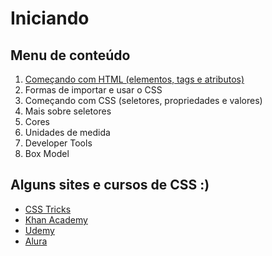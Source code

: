 # Iniciando

## Menu de conteúdo

1. [Começando com HTML (elementos, tags e atributos)](''./1-iniciando-com-html.md)
2. Formas de importar e usar o CSS
3. Começando com CSS (seletores, propriedades e valores)
4. Mais sobre seletores
5. Cores
6. Unidades de medida
7. Developer Tools
8. Box Model

## Alguns sites e cursos de CSS :)

- [CSS Tricks](https://css-tricks.com)
- [Khan Academy](https://pt.khanacademy.org/)
- [Udemy](https://www.udemy.com/)
- [Alura](https://www.alura.com.br/)
